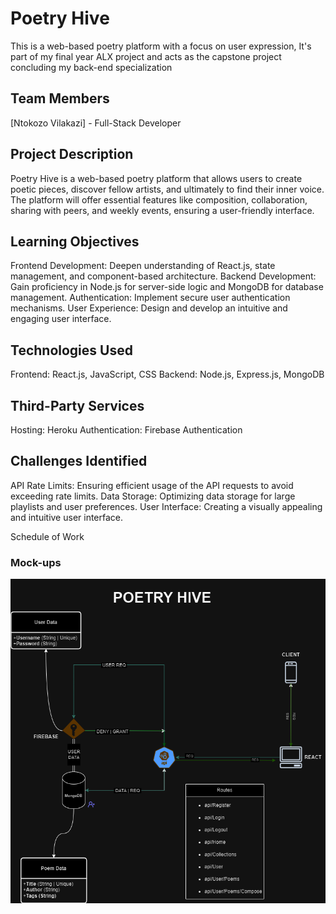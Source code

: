 # Poetry Hive
This is a web-based poetry platform with a focus on user expression, It's part of my final year ALX project and acts as the capstone project concluding my back-end specialization

## Team Members
[Ntokozo Vilakazi] - Full-Stack Developer

## Project Description
Poetry Hive is a web-based poetry platform that allows users to create poetic pieces, discover fellow artists, and ultimately to find their inner voice. The platform will offer essential features like composition, collaboration, sharing with peers, and weekly events, ensuring a user-friendly interface.

## Learning Objectives
Frontend Development: Deepen understanding of React.js, state management, and component-based architecture.
Backend Development: Gain proficiency in Node.js for server-side logic and MongoDB for database management.
Authentication: Implement secure user authentication mechanisms.
User Experience: Design and develop an intuitive and engaging user interface.

## Technologies Used
Frontend: React.js, JavaScript, CSS
Backend: Node.js, Express.js, MongoDB

## Third-Party Services
Hosting: Heroku 
Authentication: Firebase Authentication

## Challenges Identified
API Rate Limits: Ensuring efficient usage of the API requests to avoid exceeding rate limits.
Data Storage: Optimizing data storage for large playlists and user preferences.
User Interface: Creating a visually appealing and intuitive user interface.

Schedule of Work


### Mock-ups
![App Architecture](Presentation/PoetryHive.drawio.png)
